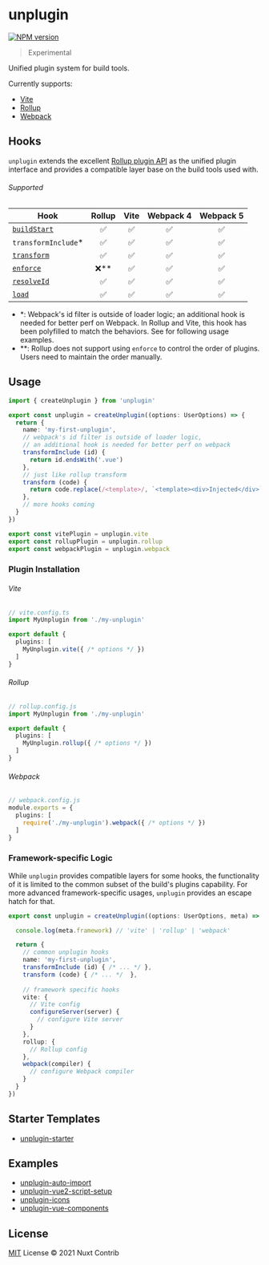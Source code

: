 # unplugin

[![NPM version](https://img.shields.io/npm/v/unplugin?color=a1b858&label=)](https://www.npmjs.com/package/unplugin)

> Experimental

Unified plugin system for build tools.

Currently supports:
- [Vite](https://vitejs.dev/)
- [Rollup](https://rollupjs.org/)
- [Webpack](https://webpack.js.org/)

## Hooks

`unplugin` extends the excellent [Rollup plugin API](https://rollupjs.org/guide/en/#plugins-overview) as the unified plugin interface and provides a compatible layer base on the build tools used with.

###### Supported

| Hook | Rollup | Vite | Webpack 4 | Webpack 5 |
| ---- | :----: | :--: | :-------: | :-------: |
| [`buildStart`](https://rollupjs.org/guide/en/#buildstart) | ✅ | ✅ | ✅ | ✅ |
| `transformInclude`* | ✅ | ✅ | ✅ | ✅ |
| [`transform`](https://rollupjs.org/guide/en/#transformers) | ✅ | ✅ | ✅ | ✅ |
| [`enforce`](https://rollupjs.org/guide/en/#enforce) | ❌\*\* | ✅ | ✅ | ✅ |
| [`resolveId`](https://rollupjs.org/guide/en/#resolveid) | ✅ | ✅ | ✅ | ✅ |
| [`load`](https://rollupjs.org/guide/en/#load) | ✅ | ✅ | ✅ | ✅ |

- *: Webpack's id filter is outside of loader logic; an additional hook is needed for better perf on Webpack. In Rollup and Vite, this hook has been polyfilled to match the behaviors. See for following usage examples.
- **: Rollup does not support using `enforce` to control the order of plugins. Users need to maintain the order manually.

## Usage

```ts
import { createUnplugin } from 'unplugin'

export const unplugin = createUnplugin((options: UserOptions) => {
  return {
    name: 'my-first-unplugin',
    // webpack's id filter is outside of loader logic,
    // an additional hook is needed for better perf on webpack
    transformInclude (id) {
      return id.endsWith('.vue')
    },
    // just like rollup transform
    transform (code) {
      return code.replace(/<template>/, `<template><div>Injected</div>`)
    },
    // more hooks coming
  }
})

export const vitePlugin = unplugin.vite
export const rollupPlugin = unplugin.rollup
export const webpackPlugin = unplugin.webpack
```

### Plugin Installation

###### Vite

```ts
// vite.config.ts
import MyUnplugin from './my-unplugin'

export default {
  plugins: [
    MyUnplugin.vite({ /* options */ })
  ]
}
```

###### Rollup

```ts
// rollup.config.js
import MyUnplugin from './my-unplugin'

export default {
  plugins: [
    MyUnplugin.rollup({ /* options */ })
  ]
}
```

###### Webpack

```ts
// webpack.config.js
module.exports = {
  plugins: [
    require('./my-unplugin').webpack({ /* options */ })
  ]
}
```

### Framework-specific Logic

While `unplugin` provides compatible layers for some hooks, the functionality of it is limited to the common subset of the build's plugins capability. For more advanced framework-specific usages, `unplugin` provides an escape hatch for that.

```ts
export const unplugin = createUnplugin((options: UserOptions, meta) => {

  console.log(meta.framework) // 'vite' | 'rollup' | 'webpack'

  return {
    // common unplugin hooks
    name: 'my-first-unplugin',
    transformInclude (id) { /* ... */ },
    transform (code) { /* ... */  },
    
    // framework specific hooks
    vite: {
      // Vite config
      configureServer(server) {
        // configure Vite server
      }
    },
    rollup: {
      // Rollup config
    },
    webpack(compiler) {
      // configure Webpack compiler
    }
  }
})
```

## Starter Templates

- [unplugin-starter](https://github.com/antfu/unplugin-starter)

## Examples

- [unplugin-auto-import](https://github.com/antfu/unplugin-auto-import)
- [unplugin-vue2-script-setup](https://github.com/antfu/unplugin-vue2-script-setup)
- [unplugin-icons](https://github.com/antfu/unplugin-icons)
- [unplugin-vue-components](https://github.com/antfu/unplugin-vue-components)

## License

[MIT](./LICENSE) License © 2021 Nuxt Contrib
